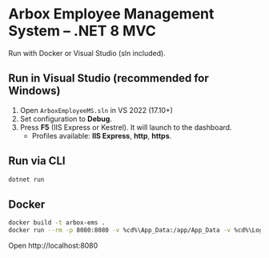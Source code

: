 # Arbox Employee Management System – .NET 8 MVC
Run with Docker or Visual Studio (sln included).

## Run in Visual Studio (recommended for Windows)
1. Open `ArboxEmployeeMS.sln` in VS 2022 (17.10+)
2. Set configuration to **Debug**.
3. Press **F5** (IIS Express or Kestrel). It will launch to the dashboard.
   - Profiles available: **IIS Express**, **http**, **https**.

## Run via CLI
```bash
dotnet run
```

## Docker
```bash
docker build -t arbox-ems .
docker run --rm -p 8080:8080 -v %cd%\App_Data:/app/App_Data -v %cd%\Logs:/app/Logs arbox-ems
```
Open http://localhost:8080
